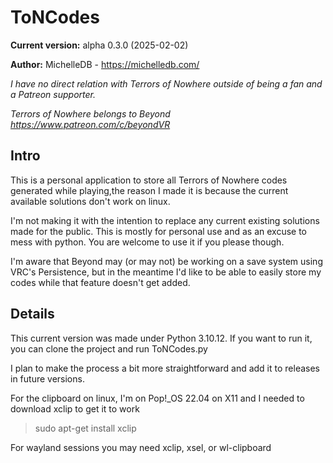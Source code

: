 # ToNCodes

**Current version:** alpha 0.3.0 (2025-02-02)

**Author:** MichelleDB - https://michelledb.com/

*I have no direct relation with Terrors of Nowhere outside of being a fan and a Patreon supporter.*

*Terrors of Nowhere belongs to Beyond https://www.patreon.com/c/beyondVR*

## Intro
This is a personal application to store all Terrors of Nowhere codes generated while playing,the reason I made it is because the current available solutions don't work on linux. 

I'm not making it with the intention to replace any current existing solutions made for the public. This is mostly for personal use and as an excuse to mess with python. You are welcome to use it if you please though.

I'm aware that Beyond may (or may not) be working on a save system using VRC's Persistence, but in the meantime I'd like to be able to easily store my codes while that feature doesn't get added.

## Details
This current version was made under Python 3.10.12. If you want to run it, you can clone the project and run ToNCodes.py

I plan to make the process a bit more straightforward and add it to releases in future versions.

For the clipboard on linux, I'm on Pop!_OS 22.04 on X11 and I needed to download xclip to get it to work
> sudo apt-get install xclip

For wayland sessions you may need xclip, xsel, or wl-clipboard